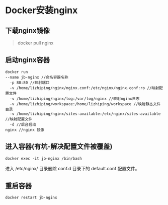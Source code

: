 # Docker安装nginx
## 下载nginx镜像
> docker pull nginx
## 启动nginx容器
```
docker run
--name jb-nginx //命名容器名称
  -p 80:80 //映射端口
  -v /home/lizhiping/nginx/nginx.conf:/etc/nginx/nginx.conf:ro //映射配置文件
  -v /home/lizhiping/nginx/log:/var/log/nginx //映射nginx日志
  -v /home/lizhiping/workspace:/home/lizhiping/workspace //映射静态文件目录
  -v /home/lizhiping/nginx/sites-available:/etc/nginx/sites-available //映射配置文件
  -d //后台启动
nginx //nginx 镜像
```
## 进入容器(有坑-解决配置文件被覆盖)
```
docker exec -it jb-nginx /bin/bash
```
进入 /etc/nginx/ 目录删除 conf.d 目录下的 default.conf 配置文件。

## 重启容器
```
docker restart jb-nginx
```